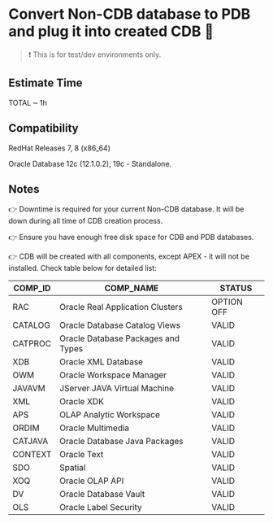 # Convert Non-CDB database to PDB and plug it into created CDB :office:

> :heavy_exclamation_mark: This is for test/dev environments only.

## Estimate Time

TOTAL ~ 1h

## Compatibility

RedHat Releases 7, 8 (x86_64)

Oracle Database 12c (12.1.0.2), 19c - Standalone.

## Notes

:point_right: Downtime is required for your current Non-CDB database. It will be down during all time of CDB creation process.

:point_right: Ensure you have enough free disk space for CDB and PDB databases.

:point_right: CDB will be created with all components, except APEX - it will not be installed. Check table below for detailed list:

| COMP_ID     |               COMP_NAME            |                 STATUS              |
|-------------|------------------------------------|-------------------------------------|
| RAC         | Oracle Real Application Clusters   |  OPTION OFF                         |
| CATALOG     | Oracle Database Catalog Views      |  VALID                              |
| CATPROC     | Oracle Database Packages and Types |  VALID                              |
| XDB         | Oracle XML Database                |  VALID                              |
| OWM         | Oracle Workspace Manager           |  VALID                              |
| JAVAVM      | JServer JAVA Virtual Machine       |  VALID                              |
| XML         | Oracle XDK                         |  VALID                              |
| APS         | OLAP Analytic Workspace            |  VALID                              |
| ORDIM       | Oracle Multimedia                  |  VALID                              |
| CATJAVA     | Oracle Database Java Packages      |  VALID                              |
| CONTEXT     | Oracle Text                        |  VALID                              |
| SDO         | Spatial                            |  VALID                              |
| XOQ         | Oracle OLAP API                    |  VALID                              |
| DV          | Oracle Database Vault              |  VALID                              |
| OLS         | Oracle Label Security              |  VALID                              |
